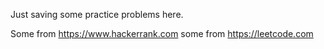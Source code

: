 Just saving some practice problems here.

Some from https://www.hackerrank.com some from https://leetcode.com
